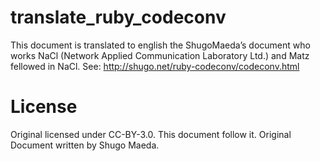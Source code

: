 translate_ruby_codeconv
=======================

This document is translated to english the ShugoMaeda’s document who works NaCl (Network Applied Communication Laboratory Ltd.) and Matz fellowed in NaCl. See: http://shugo.net/ruby-codeconv/codeconv.html

License
=======
Original licensed under CC-BY-3.0. This document follow it.
Original Document written by Shugo Maeda.
